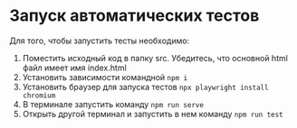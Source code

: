 # Запуск автоматических тестов
Для того, чтобы запустить тесты необходимо:
1. Поместить исходный код в папку src. Убедитесь, что основной html файл имеет имя index.html
2. Установить зависимости командной `npm i`
3. Установить браузер для запуска тестов `npx playwright install chromium`
4. В терминале запустить команду `npm run serve`
5. Открыть другой терминал и запустить в нем команду `npm run test`